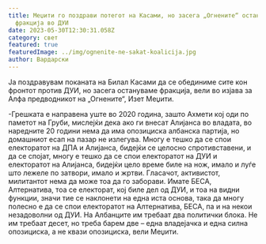 ```yaml
---
title: Меџити го поздрави потегот на Касами, но засега „Огнените“ остануваат
  фракција во ДУИ
date: 2023-05-30T12:30:31.058Z
category: свет
featured: true
featuredImage: ../img/ognenite-ne-sakat-koalicija.jpg
author: Вардарски
---
```

<!--StartFragment-->

Ја поздравувам поканата на Билал Касами да се обединиме сите кон фронтот против ДУИ, но засега остануваме фракција, вели во изјава за Алфа предводникот на „Огнените“, Изет Меџити.

\-Грешката е направена уште во 2020 година, зашто Ахмети кој оди по паметот на Груби, мислејќи дека ако ги внесат Алијанса во владата, во наредните 20 години нема да има опозициска албанска партија, но домашниот есап на пазар не излегува. Многу е тешко да се спои електоратот на ДПА и Алијанса, бидејќи се целосно спротивставени, и да се спојат, многу е тешко да се спои електоратот на ДУИ и електоратот на Алијанса, бидејќи цело време биле на нож, имало и луѓе што лежеле по затвори, имало и жртви. Гласачот, активистот, милитантот нема да може тоа да го заборави. Имате БЕСА, Алтернатива, тоа се електорат, кој биле дел од ДУИ, и тоа на видни функции, значи тие се наклонети на една иста основа, така да многу полесно е да се спои електоратот на Алтернатива, БЕСА, па и на некои незадоволни од ДУИ. На Албанците им требаат два политички блока. Не им требаат десет, но треба барем две – една владејачка и една силна опозициска, а не квази опозициска, вели Меџити.

<!--EndFragment-->